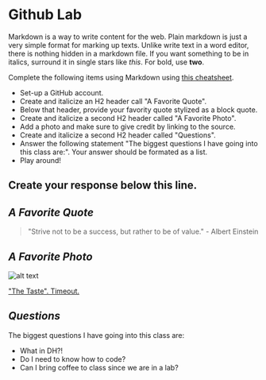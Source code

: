 
# Github Lab

Markdown is a way to write content for the web. 
Plain markdown is just a very simple format for marking up
texts. Unlike write text in a word editor, there is nothing
hidden in a markdown file. If you want something to be in
italics, surround it in single stars like *this*. For bold,
use **two**.

Complete the following items using Markdown using [this cheatsheet](https://github.com/adam-p/markdown-here/wiki/Markdown-Cheatsheet).

- Set-up a GitHub account. 
- Create and italicize an H2 header call "A Favorite Quote". 
- Below that header, provide your favority quote stylized as a block quote. 
- Create and italicize a second H2 header called "A Favorite Photo". 
- Add a photo and make sure to give credit by linking to the source.   
- Create and italicize a second H2 header called "Questions". 
- Answer the following statement "The biggest questions I have going into this class are:". Your answer should be formated as a list. 
- Play around!

 
 Create your response below this line. 
 ------------------

## *A Favorite Quote*

>  "Strive not to be a success, but rather to be of value." - Albert Einstein

## *A Favorite Photo*

![alt text](https://www.timeout.com/los-angeles/restaurants/la-times-the-taste)

["The Taste". Timeout.](https://www.timeout.com/los-angeles/restaurants/la-times-the-taste) 

## *Questions*

The biggest questions I have going into this class are:
- What in DH?!
- Do I need to know how to code?
- Can I bring coffee to class since we are in a lab?
